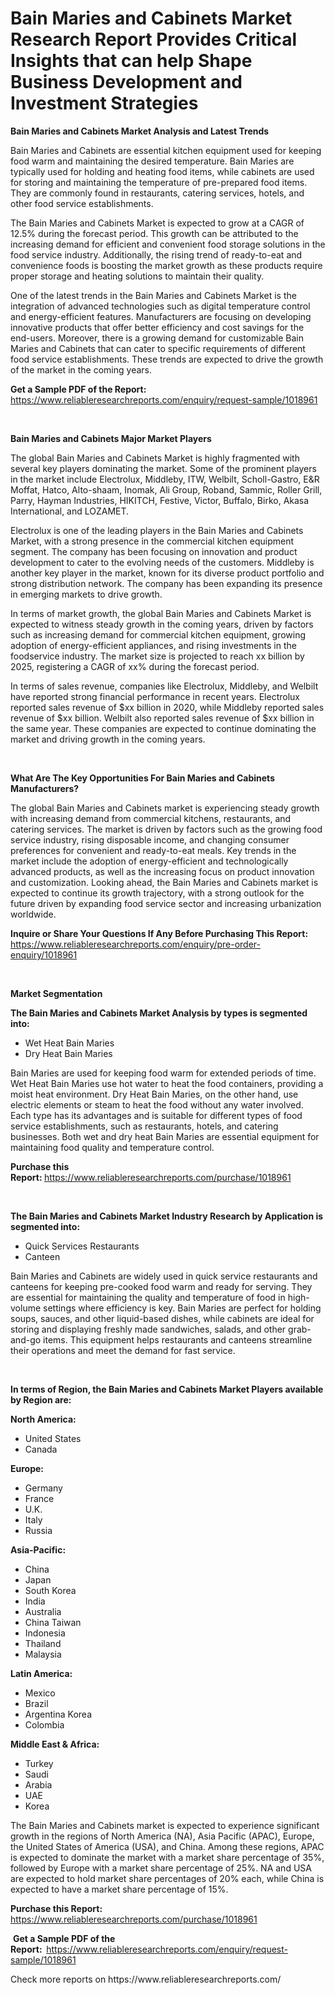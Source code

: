 <p><h1>Bain Maries and Cabinets Market Research Report Provides Critical Insights that can help Shape Business Development and Investment Strategies</h1></p><p><strong>Bain Maries and Cabinets Market Analysis and Latest Trends</strong></p>
<p><p>Bain Maries and Cabinets are essential kitchen equipment used for keeping food warm and maintaining the desired temperature. Bain Maries are typically used for holding and heating food items, while cabinets are used for storing and maintaining the temperature of pre-prepared food items. They are commonly found in restaurants, catering services, hotels, and other food service establishments.</p><p>The Bain Maries and Cabinets Market is expected to grow at a CAGR of 12.5% during the forecast period. This growth can be attributed to the increasing demand for efficient and convenient food storage solutions in the food service industry. Additionally, the rising trend of ready-to-eat and convenience foods is boosting the market growth as these products require proper storage and heating solutions to maintain their quality.</p><p>One of the latest trends in the Bain Maries and Cabinets Market is the integration of advanced technologies such as digital temperature control and energy-efficient features. Manufacturers are focusing on developing innovative products that offer better efficiency and cost savings for the end-users. Moreover, there is a growing demand for customizable Bain Maries and Cabinets that can cater to specific requirements of different food service establishments. These trends are expected to drive the growth of the market in the coming years.</p></p>
<p><strong>Get a Sample PDF of the Report:&nbsp;</strong> <a href="https://www.reliableresearchreports.com/enquiry/request-sample/1018961">https://www.reliableresearchreports.com/enquiry/request-sample/1018961</a></p>
<p>&nbsp;</p>
<p><strong>Bain Maries and Cabinets Major Market Players</strong></p>
<p><p>The global Bain Maries and Cabinets Market is highly fragmented with several key players dominating the market. Some of the prominent players in the market include Electrolux, Middleby, ITW, Welbilt, Scholl-Gastro, E&R Moffat, Hatco, Alto-shaam, Inomak, Ali Group, Roband, Sammic, Roller Grill, Parry, Hayman Industries, HIKITCH, Festive, Victor, Buffalo, Birko, Akasa International, and LOZAMET.</p><p>Electrolux is one of the leading players in the Bain Maries and Cabinets Market, with a strong presence in the commercial kitchen equipment segment. The company has been focusing on innovation and product development to cater to the evolving needs of the customers. Middleby is another key player in the market, known for its diverse product portfolio and strong distribution network. The company has been expanding its presence in emerging markets to drive growth. </p><p>In terms of market growth, the global Bain Maries and Cabinets Market is expected to witness steady growth in the coming years, driven by factors such as increasing demand for commercial kitchen equipment, growing adoption of energy-efficient appliances, and rising investments in the foodservice industry. The market size is projected to reach xx billion by 2025, registering a CAGR of xx% during the forecast period.</p><p>In terms of sales revenue, companies like Electrolux, Middleby, and Welbilt have reported strong financial performance in recent years. Electrolux reported sales revenue of $xx billion in 2020, while Middleby reported sales revenue of $xx billion. Welbilt also reported sales revenue of $xx billion in the same year. These companies are expected to continue dominating the market and driving growth in the coming years.</p></p>
<p>&nbsp;</p>
<p><strong>What Are The Key Opportunities For Bain Maries and Cabinets Manufacturers?</strong></p>
<p><p>The global Bain Maries and Cabinets market is experiencing steady growth with increasing demand from commercial kitchens, restaurants, and catering services. The market is driven by factors such as the growing food service industry, rising disposable income, and changing consumer preferences for convenient and ready-to-eat meals. Key trends in the market include the adoption of energy-efficient and technologically advanced products, as well as the increasing focus on product innovation and customization. Looking ahead, the Bain Maries and Cabinets market is expected to continue its growth trajectory, with a strong outlook for the future driven by expanding food service sector and increasing urbanization worldwide.</p></p>
<p><strong>Inquire or Share Your Questions If Any Before Purchasing This Report:</strong> <a href="https://www.reliableresearchreports.com/enquiry/pre-order-enquiry/1018961">https://www.reliableresearchreports.com/enquiry/pre-order-enquiry/1018961</a></p>
<p>&nbsp;</p>
<p><strong>Market Segmentation</strong></p>
<p><strong>The Bain Maries and Cabinets Market Analysis by types is segmented into:</strong></p>
<p><ul><li>Wet Heat Bain Maries</li><li>Dry Heat Bain Maries</li></ul></p>
<p><p>Bain Maries are used for keeping food warm for extended periods of time. Wet Heat Bain Maries use hot water to heat the food containers, providing a moist heat environment. Dry Heat Bain Maries, on the other hand, use electric elements or steam to heat the food without any water involved. Each type has its advantages and is suitable for different types of food service establishments, such as restaurants, hotels, and catering businesses. Both wet and dry heat Bain Maries are essential equipment for maintaining food quality and temperature control.</p></p>
<p><strong>Purchase this Report:&nbsp;</strong><a href="https://www.reliableresearchreports.com/purchase/1018961">https://www.reliableresearchreports.com/purchase/1018961</a></p>
<p>&nbsp;</p>
<p><strong>The Bain Maries and Cabinets Market Industry Research by Application is segmented into:</strong></p>
<p><ul><li>Quick Services Restaurants</li><li>Canteen</li></ul></p>
<p><p>Bain Maries and Cabinets are widely used in quick service restaurants and canteens for keeping pre-cooked food warm and ready for serving. They are essential for maintaining the quality and temperature of food in high-volume settings where efficiency is key. Bain Maries are perfect for holding soups, sauces, and other liquid-based dishes, while cabinets are ideal for storing and displaying freshly made sandwiches, salads, and other grab-and-go items. This equipment helps restaurants and canteens streamline their operations and meet the demand for fast service.</p></p>
<p>&nbsp;</p>
<p><strong>In terms of Region, the Bain Maries and Cabinets Market Players available by Region are:</strong></p>
<p>
    <p> <strong> North America: </strong>
        <ul>
            <li>United States</li>
            <li>Canada</li>
        </ul>
        </p> 
    <p> <strong> Europe: </strong>
        <ul>
            <li>Germany</li>
            <li>France</li>
            <li>U.K.</li>
            <li>Italy</li>
            <li>Russia</li>
        </ul>
        </p> 
    <p> <strong> Asia-Pacific: </strong>
        <ul>
            <li>China</li>
            <li>Japan</li>
            <li>South Korea</li>
            <li>India</li>
            <li>Australia</li>
            <li>China Taiwan</li>
            <li>Indonesia</li>
            <li>Thailand</li>
            <li>Malaysia</li>
        </ul>
        </p> 
    <p> <strong> Latin America: </strong>
        <ul>
            <li>Mexico</li>
            <li>Brazil</li>
            <li>Argentina Korea</li>
            <li>Colombia</li>
        </ul>
        </p> 
    <p> <strong> Middle East & Africa: </strong>
        <ul>
            <li>Turkey</li>
            <li>Saudi</li>
            <li>Arabia</li>
            <li>UAE</li>
            <li>Korea</li>
        </ul>
    </p>
    </p>
<p><p>The Bain Maries and Cabinets market is expected to experience significant growth in the regions of North America (NA), Asia Pacific (APAC), Europe, the United States of America (USA), and China. Among these regions, APAC is expected to dominate the market with a market share percentage of 35%, followed by Europe with a market share percentage of 25%. NA and USA are expected to hold market share percentages of 20% each, while China is expected to have a market share percentage of 15%.</p></p>
<p><strong>Purchase this Report: </strong><a href="https://www.reliableresearchreports.com/purchase/1018961">https://www.reliableresearchreports.com/purchase/1018961</a></p>
<p>&nbsp;<strong>Get a Sample PDF of the Report:&nbsp;&nbsp;</strong><a href="https://www.reliableresearchreports.com/enquiry/request-sample/1018961">https://www.reliableresearchreports.com/enquiry/request-sample/1018961</a></p>
<p><strong></strong></p>
<p>Check more reports on https://www.reliableresearchreports.com/</p>